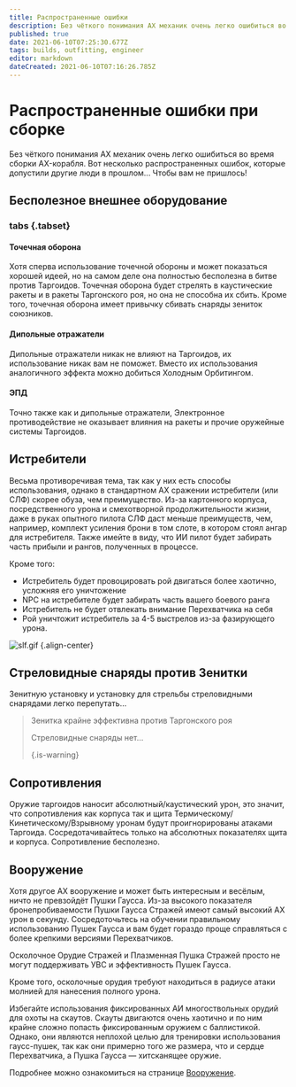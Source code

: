```yaml
---
title: Распространенные ошибки
description: Без чёткого понимания AX механик очень легко ошибиться во время сборки AX-корабля.
published: true
date: 2021-06-10T07:25:30.677Z
tags: builds, outfitting, engineer
editor: markdown
dateCreated: 2021-06-10T07:16:26.785Z
---
```


# Распространенные ошибки при сборке
Без чёткого понимания AX механик очень легко ошибиться во время сборки AX-корабля. Вот несколько распространенных ошибок, которые допустили другие люди в прошлом... Чтобы вам не пришлось!

## Бесполезное внешнее оборудование
### tabs {.tabset}
#### Точечная оборона
Хотя сперва использование точечной обороны и может показаться хорошей идеей, но на самом деле она полностью бесполезна в битве против Таргоидов. Точечная оборона будет стрелять в каустические ракеты и в ракеты Таргонского роя, но она не способна их сбить. Кроме того, точечная оборона имеет привычку сбивать снаряды зениток союзников.

#### Дипольные отражатели
Дипольные отражатели никак не влияют на Таргоидов, их использование никак вам не поможет. Вместо их использования аналогичного эффекта можно добиться Холодным Орбитингом.

#### ЭПД
Точно также как и дипольные отражатели, Электронное противодействие не оказывает влияния на ракеты и прочие оружейные системы Таргоидов.

## Истребители
Весьма противоречивая тема, так как у них есть способы использования, однако в стандартном AX сражении истребители (или СЛФ) скорее обуза, чем преимущество. Из-за картонного корпуса, посредственного урона и смехотворной продолжительности жизни, даже в руках опытного пилота СЛФ даст меньше преимуществ, чем, например, комплект усиления брони в том слоте, в котором стоял ангар для истребителя. Также имейте в виду, что ИИ пилот будет забирать часть прибыли и рангов, полученных в процессе.

Кроме того:
- Истребитель будет провоцировать рой двигаться более хаотично, усложняя его уничтожение
- NPC на истребителе будет забирать часть вашего боевого ранга
- Истребитель не будет отвлекать внимание Перехватчика на себя
- Рой уничтожит истребитель за 4-5 выстрелов из-за фазирующего урона.

![slf.gif](/img/slf.gif) {.align-center}

## Стреловидные снаряды против Зенитки
Зенитную установку и установку для стрельбы стреловидными снарядами легко перепутать…

> Зенитка крайне эффективна против Таргонского роя
> 
> Стреловидные снаряды нет… 
> 
> {.is-warning}


## Сопротивления
Оружие таргоидов наносит абсолютный/каустический урон, это значит, что сопротивления как корпуса так и щита Термическому/Кинетическому/Взрывному уронам будут проигнорированы атаками Таргоида. Сосредотачивайтесь только на абсолютных показателях щита и корпуса. Сопротивление бесполезно.

## Вооружение
Хотя другое AX вооружение и может быть интересным и весёлым, ничто не превзойдёт Пушки Гаусса. Из-за высокого показателя бронепробиваемости Пушки Гаусса Стражей имеют самый высокий AX урон в секунду. Сосредоточьтесь на обучении правильному использованию Пушек Гаусса и вам будет гораздо проще справляться с более крепкими версиями Перехватчиков.

Осколочное Орудие Стражей и Плазменная Пушка Стражей просто не могут поддерживать УВС и эффективность Пушек Гаусса.

Кроме того, осколочные орудия требуют находиться в радиусе атаки молнией для нанесения полного урона.

Избегайте использования фиксированных АИ многоствольных орудий для охоты на скаутов. Скауты двигаются очень хаотично и по ним крайне сложно попасть фиксированным оружием с баллистикой. Однако, они являются неплохой целью для тренировки использования гаусс-пушек, так как они примерно того же размера, что и сердце Перехватчика, а Пушка Гаусса — хитсканящее оружие.

Подробнее можно ознакомиться на странице [Вооружение](/en/weapons).